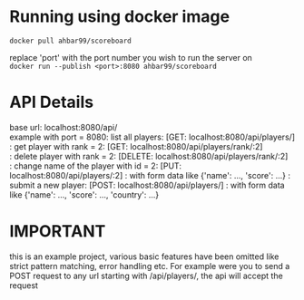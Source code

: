 # Running using docker image 

```docker pull ahbar99/scoreboard```  

replace 'port' with the port number you wish to run the server on   
```docker run --publish <port>:8080 ahbar99/scoreboard```

# API Details
base url: localhost:8080/api/  
	example with port = 8080: list all players: [GET: localhost:8080/api/players/]  
							: get player with rank = 2: [GET: localhost:8080/api/players/rank/:2]  
							: delete player with rank = 2: [DELETE: localhost:8080/api/players/rank/:2]  
							: change name of the player with id = 2: [PUT: localhost:8080/api/players/:2]
							:    with form data like {'name': ..., 'score': ...}
							: submit a new player: [POST: localhost:8080/api/players/] 
							:    with form data like {'name': ..., 'score': ..., 'country': ...}

# IMPORTANT 
this is an example project, various basic features have been omitted like strict pattern matching, error handling etc.
For example were you to send a POST request to any url starting with /api/players/, the api will accept the request

